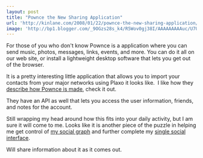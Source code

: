 ```yaml
---
layout: post
title: "Pownce the New Sharing Application"
url: 'http://kinlane.com/2008/01/22/pownce-the-new-sharing-application/'
image: 'http://bp1.blogger.com/_9OGzs28s_k4/R5Wov0gj38I/AAAAAAAAAuc/U7U5fL7wFvE/s320/pownce1.jpg'
---
```


For those of you who don't know Pownce is a application where you can send music, photos, messages, links, events, and more. You can do it all on our web site, or install a lightweight desktop software that lets you get out of the browser.





It is a pretty interesting little application that allows you to import your contacts from your major networks using Plaxo it looks like.
[<img class="c2" src="http://bp1.blogger.com/_9OGzs28s_k4/R5Wov0gj38I/AAAAAAAAAuc/U7U5fL7wFvE/s320/pownce1.jpg" alt="" id="BLOGGER_PHOTO_ID_5158214487725301698" border="0" />][1]
I like how they [describe how Pownce is made][2], check it out.

They have an API as well that lets you access the user information, friends, and notes for the account.

Still wrapping my head around how this fits into your daily activity, but I am sure it will come to me. Looks like it is another piece of the puzzle in helping me get control of [my social graph][3] and further complete my [single social interface][4].

Will share information about it as it comes out.

   [1]: http://bp1.blogger.com/_9OGzs28s_k4/R5Wov0gj38I/AAAAAAAAAuc/U7U5fL7wFvE/s1600-h/pownce1.jpg
   [2]: http://www.pownce.com/about/
   [3]: http://www.kinlane.com/2008/01/definition-of-my-social-graph.html
   [4]: http://www.kinlane.com/2007/11/social-networks-email-and-more.html
